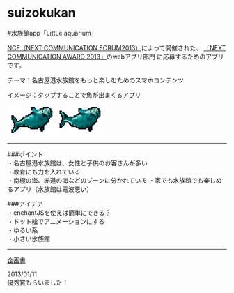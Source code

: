 suizokukan
==========

#水族館app「LittLe aquarium」

  [NCF（NEXT COMMUNICATION FORUM2013）](http://www.tokai.nttdocomo.co.jp/ncf/pc/index.html)によって開催された、
[「NEXT COMMUNICATION AWARD 2013」](http://www.tokai.nttdocomo.co.jp/ncf/pc/award/index.html)のwebアプリ部門
に応募するためのアプリです。  

  テーマ：名古屋港水族館をもっと楽しむためのスマホコンテンツ  
  
  
  イメージ：タップすることで魚が出まくるアプリ  
  
  ![ベルーガ](img/fish_anime/beruga.png)
  
  ---
  
###ポイント  
  ・名古屋港水族館は、女性と子供のお客さんが多い  
  ・教育にも力を入れている  
  ・南極の海、赤道の海などのゾーンに分かれている 
  ・家でも水族館でも楽しめるアプリ（水族館は電波悪い）    
  
###アイデア  
  ・enchantJSを使えば簡単にできる？  
  ・ドット絵でアニメーションにする  
  ・ゆるい系  
  ・小さい水族館 
  
  ---
  
  [企画書](/企画書.pdf)
  
  2013/01/11  
  優秀賞もらいました！
